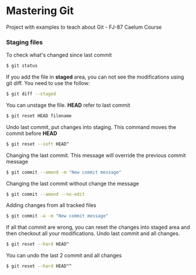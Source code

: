 # Mastering Git

Project with examples to teach about Git - FJ-87 Caelum Course

### Staging files

To check what's changed since last commit

```bash
$ git status
```

If you add the file in **staged** area, you can not see the modifications using git diff. You need to use the follow:

```bash
$ git diff --staged
```

You can unstage the file. **HEAD** refer to last commit

```bash
$ git reset HEAD filename
```

Undo last commit, put changes into staging. This command moves the commit before **HEAD**

```bash
$ git reset --soft HEAD^
```

Changing the last commit. This message will override the previous commit message

```bash
$ git commit --amend -m "New commit message"
```

Changing the last commit without change the message

```bash
$ git commit --amend --no-edit
```

Adding changes from all tracked files

```bash
$ git commit -a -m "New commit message"
```

If all that commit are wrong, you can reset the changes into staged area and then checkout all your modifications. Undo last commit and all changes.

```bash
$ git reset --hard HEAD^
```

You can undo the last 2 commit and all changes

```bash
$ git reset --hard HEAD^^
```
